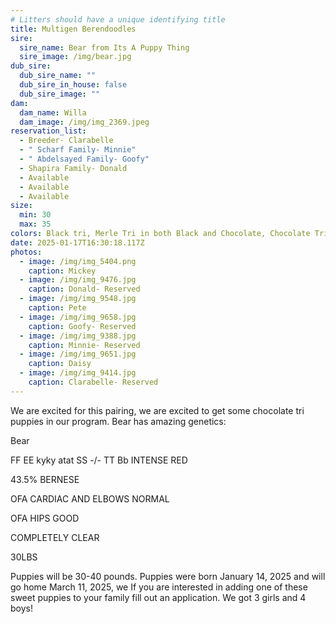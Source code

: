 ```yaml
---
# Litters should have a unique identifying title
title: Multigen Berendoodles
sire:
  sire_name: Bear from Its A Puppy Thing
  sire_image: /img/bear.jpg
dub_sire:
  dub_sire_name: ""
  dub_sire_in_house: false
  dub_sire_image: ""
dam:
  dam_name: Willa
  dam_image: /img/img_2369.jpeg
reservation_list:
  - Breeder- Clarabelle
  - " Scharf Family- Minnie"
  - " Abdelsayed Family- Goofy"
  - Shapira Family- Donald
  - Available
  - Available
  - Available
size:
  min: 30
  max: 35
colors: Black tri, Merle Tri in both Black and Chocolate, Chocolate Tri
date: 2025-01-17T16:30:18.117Z
photos:
  - image: /img/img_5404.png
    caption: Mickey
  - image: /img/img_9476.jpg
    caption: Donald- Reserved
  - image: /img/img_9548.jpg
    caption: Pete
  - image: /img/img_9658.jpg
    caption: Goofy- Reserved
  - image: /img/img_9388.jpg
    caption: Minnie- Reserved
  - image: /img/img_9651.jpg
    caption: Daisy
  - image: /img/img_9414.jpg
    caption: Clarabelle- Reserved
---
```

We are excited for this pairing, we are excited to get some chocolate tri puppies in our program. Bear has amazing genetics:

Bear

FF EE kyky atat SS -/- TT Bb INTENSE RED

43.5% BERNESE

OFA CARDIAC AND ELBOWS NORMAL

OFA HIPS GOOD

COMPLETELY CLEAR

30LBS

P﻿uppies will be 30-40 pounds. Puppies were born January 14, 2025 and will go home March 11, 2025, we  If you are interested in adding one of these sweet puppies to your family fill out an application. We got 3 girls and 4 boys!